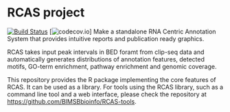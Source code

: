 # RCAS project

[![Build Status](https://travis-ci.org/BIMSBbioinfo/RCAS.svg?branch=master)](https://travis-ci.org/BIMSBbioinfo/RCAS)
[![codecov.io](https://codecov.io/github/BIMSBbioinfo/RCAS/coverage.svg?branch=master)]
Make a standalone RNA Centric Annotation System that
provides intuitive reports and publication ready graphics.

RCAS takes input peak intervals in BED foramt from clip-seq data
and automatically generates distributions of annotation features,
detected motifs, GO-term enrichment, pathway enrichment
and genomic coverage.

This repository provides the R package implementing the core features
of RCAS.  It can be used as a library.  For tools using the RCAS
library, such as a command line tool and a web interface, please check
the repository at <https://github.com/BIMSBbioinfo/RCAS-tools>.
